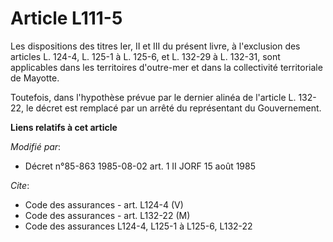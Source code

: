 # Article L111-5

Les dispositions des titres Ier, II et III du présent livre, à l'exclusion des articles L. 124-4, L. 125-1 à L. 125-6, et L.
132-29 à L. 132-31, sont applicables dans les territoires d'outre-mer et dans la collectivité territoriale de Mayotte.

Toutefois, dans l'hypothèse prévue par le dernier alinéa de l'article L. 132-22, le décret est remplacé par un arrêté du
représentant du Gouvernement.

**Liens relatifs à cet article**

_Modifié par_:

  - Décret n°85-863 1985-08-02 art. 1 II JORF 15 août 1985

_Cite_:

  - Code des assurances - art. L124-4 (V)
  - Code des assurances - art. L132-22 (M)
  - Code des assurances L124-4, L125-1 à L125-6, L132-22
